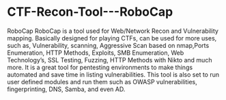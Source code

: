 # CTF-Recon-Tool---RoboCap
RoboCap
RoboCap is a tool used for Web/Network Recon and Vulnerability mapping. Basically designed for playing CTFs, can be used for more uses, such as, Vulnerability, scanning, Aggressive Scan based on nmap,Ports Enumeration, HTTP Methods, Exploits, SMB Enumeration, Web Technology’s, SSL Testing, Fuzzing, HTTP Methods with Nikto and much more. It is a great tool for pentesting environments to make things automated and save time in listing vulnerabilities. This tool is also set to run user defined modules and run them such as OWASP vulnerabilities, fingerprinting, DNS, Samba, and even AD.
